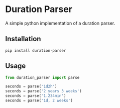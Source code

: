 # Duration Parser
A simple python implementation of a duration parser.

## Installation
```shell
pip install duration-parser
```

## Usage

```python
from duration_parser import parse

seconds = parse('1d2h')
seconds = parse('2 years 3 weeks')
seconds = parse('1.234min')
seconds = parse('1d, 2 weeks')
```

